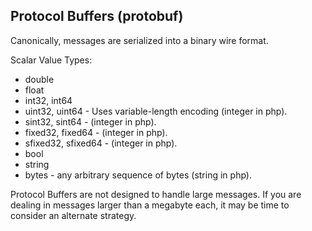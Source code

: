 Protocol Buffers (protobuf)
-

Canonically, messages are serialized into a binary wire format.

Scalar Value Types:

* double
* float
* int32, int64
* uint32, uint64 - Uses variable-length encoding (integer in php).
* sint32, sint64 - (integer in php).
* fixed32, fixed64 - (integer in php).
* sfixed32, sfixed64 - (integer in php).
* bool
* string
* bytes - any arbitrary sequence of bytes (string in php).

Protocol Buffers are not designed to handle large messages.
If you are dealing in messages larger than a megabyte each, it may be time to consider an alternate strategy.
